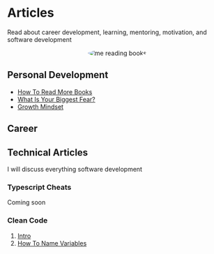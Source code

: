# Articles

Read about career development, learning, mentoring, motivation, and software development


<p align="center">
<img size="50%" alt="me reading books" style="border-radius: 50%;" src="https://user-images.githubusercontent.com/31222514/192333336-015dbd10-5ed9-45a3-92ec-a94434cfcf6e.png">
  </p>


## Personal Development

- [How To Read More Books](https://github.com/David-L-R/Articles/blob/main/personal_development/how_to_read_more_books.md)
- [What Is Your Biggest Fear?](https://github.com/David-L-R/Articles/blob/main/personal_development/what_is_your_biggest_fear.md)
- [Growth Mindset](https://github.com/David-L-R/Articles/blob/main/personal_development/growth_mindset.md)

## Career



## Technical Articles

I will discuss everything software development

### Typescript Cheats

Coming soon

### Clean Code

1. [Intro](https://github.com/David-L-R/Articles/blob/main/technical/clean_code/0_intro.md)
2. [How To Name Variables](https://github.com/David-L-R/Articles/blob/main/technical/clean_code/1-how_to_name_variables.md)
